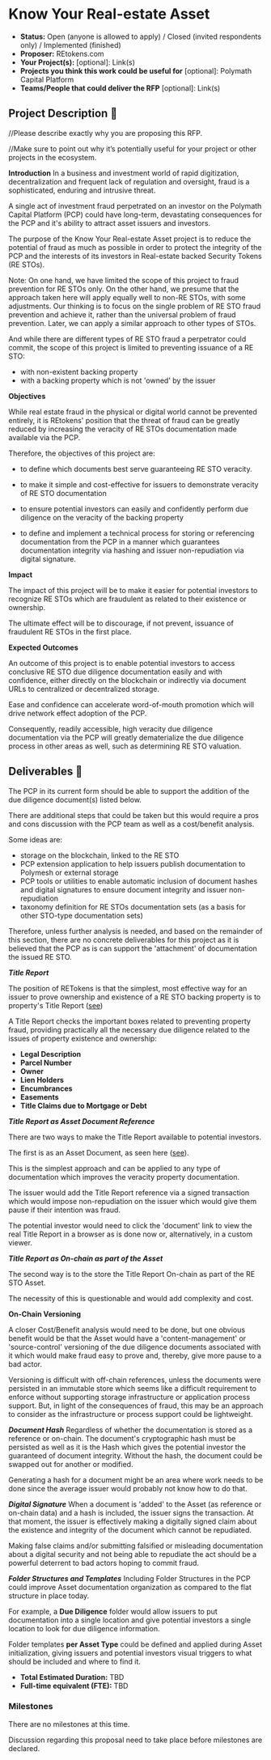 # Know Your Real-estate Asset

* **Status:** Open (anyone is allowed to apply) / Closed (invited respondents only) / Implemented (finished)
* **Proposer:** REtokens.com
* **Your Project(s):** [optional]: Link(s)
* **Projects you think this work could be useful for** [optional]: Polymath Capital Platform
* **Teams/People that could deliver the RFP** [optional]: Link(s)

## Project Description :page_facing_up: 

//Please describe exactly why you are proposing this RFP. 

//Make sure to point out why it’s potentially useful for your project or other projects in the ecosystem.  

**Introduction**
In a business and investment world of rapid digitization, decentralization and frequent lack of regulation and oversight, fraud is a sophisticated, enduring and intrusive threat.

A single act of investment fraud perpetrated on an investor on the
Polymath Capital Platform (PCP) could have long-term, 
devastating consequences for the PCP and it's ability to attract asset issuers and investors.

The purpose of the Know Your Real-estate Asset project is to reduce the potential of fraud 
as much as possible in order to protect the integrity of the PCP and the
interests of its investors in Real-estate backed Security Tokens (RE STOs).

Note: On one hand, we have limited the scope of this project to fraud prevention for 
RE STOs only.
On the other hand, we presume that the approach
taken here will apply equally well to non-RE STOs, with some adjustments.
Our thinking is to focus on the single problem of RE STO fraud prevention and achieve it,
rather than the universal problem of fraud prevention. Later, we can apply a similar approach 
to other types of STOs.


And while there are different types of RE STO fraud a perpetrator could commit, 
the scope of this project is limited to preventing issuance of a RE STO:

- with non-existent backing property
- with a backing property which is not 'owned' by the issuer


**Objectives**

While real estate fraud in the physical or digital world cannot be prevented entirely,
it is REtokens' position
that the threat of fraud can be greatly reduced
by increasing the veracity of RE STOs documentation
made available via the PCP.

Therefore, the objectives of this project are:

- to define which documents best serve guaranteeing RE STO veracity.

- to make it simple and cost-effective for issuers to demonstrate veracity of RE STO documentation
- to ensure potential investors can easily and confidently perform 
due diligence on the veracity of the backing property

- to define and implement a technical process for 
storing or referencing documentation from the PCP in a manner which guarantees documentation integrity via hashing and issuer non-repudiation via digital signature.

**Impact**

The impact of this project will be to make it easier for 
potential investors to recognize RE STOs 
which are fraudulent as related to their existence or ownership.

The ultimate effect will be to discourage, if not prevent, issuance of 
fraudulent RE STOs in the first place.

**Expected Outcomes**

An outcome of this project is to enable 
potential investors to access conclusive RE STO 
due diligence documentation easily and with confidence, either 
directly on the blockchain or indirectly via 
document URLs to centralized or decentralized storage. 

Ease and confidence can accelerate word-of-mouth promotion 
which will drive network effect adoption of the PCP.

Consequently, readily accessible, high veracity due diligence documentation via the PCP 
will greatly dematerialize the due diligence process in other areas as well, 
such as determining RE STO valuation.

## Deliverables :nut_and_bolt:
The PCP in its current form should be able to support the addition of the due diligence 
document(s) listed below.

There are additional steps that could be taken but this would require a pros and cons
discussion with the PCP team as well as a cost/benefit analysis.

Some ideas are:

 - storage on the blockchain, linked to the RE STO
 - PCP extension application to help issuers publish documentation to Polymesh or external
storage
 - PCP tools or utilities to enable automatic inclusion of
document hashes and digital signatures to ensure document integrity and issuer non-repudiation
 - taxonomy definition for RE STOs documentation sets
(as a basis for other STO-type documentation sets)

Therefore, unless further analysis is needed, and based on the remainder of this section, 
there are no concrete deliverables for this project as it is believed that the PCP
as is can support the 'attachment' of documentation the issued RE STO.

***Title Report***

The position of RETokens is that the simplest, most effective way for an issuer to prove ownership 
and existence of a RE STO backing property is to 
property's Title Report ([see](https://www.fortunebuilders.com/what-is-title-report/))

A Title Report checks the important boxes related to preventing property fraud, providing practically
all the necessary due diligence related to the issues of property existence and ownership:

* **Legal Description** 
* **Parcel Number**
* **Owner**
* **Lien Holders**
* **Encumbrances**
* **Easements**
* **Title Claims due to Mortgage or Debt**

***Title Report as Asset Document Reference***

There are two ways to make the Title Report available to potential investors.

The first is as an Asset Document, as seen here ([see](./AssetDocumentExample.png)).

This is the simplest approach and can be applied to any type of documentation which 
improves the veracity property documentation.

The issuer would add the Title Report reference via a signed transaction which would 
impose non-repudiation on the issuer which would give them pause if their intention was fraud.

The potential investor would need to click the 'document' link to view the 
real Title Report in a browser as is done now or, alternatively, in a custom viewer.

***Title Report as On-chain as part of the Asset***

The second way is to the store the Title Report On-chain as part of the RE STO Asset. 

The necessity of this is questionable and would add complexity and cost.

**On-Chain Versioning**

A closer Cost/Benefit analysis would need to be done, but one obvious benefit would be
that the Asset would have a 'content-management' or 'source-control' versioning of the 
due diligence documents associated with it which would make fraud easy to prove and, thereby, 
give more pause to a bad actor.

Versioning is difficult with off-chain references, unless the documents 
were persisted in an immutable store which seems like a difficult requirement to enforce without
supporting storage infrastructure or application process support. 
But, in light of the consequences of fraud, this may be an approach to consider as the infrastructure 
or process support could be lightweight.

***Document Hash***
Regardless of whether the documentation is stored as
a reference or on-chain. 
The document's cryptographic hash must be persisted as well as it is the Hash
which gives the potential investor the guaranteed of document integrity. Without the hash, 
the document could be swapped out for another or modified.

Generating a hash for a document might be an area where work needs to be done since the average 
issuer would probably not know how to do that.

***Digital Signature***
When a document is 'added' to the Asset (as reference or on-chain data) and a hash is included,
the issuer signs the transaction. At that moment, the issuer is effectively 
making a digitally signed claim about the existence and integrity of 
the document which cannot be repudiated.

Making false claims and/or submitting falsified or misleading documentation 
about a digital security and not being able to repudiate the act should 
be a powerful deterrent to bad actors hoping to commit fraud.

***Folder Structures and Templates***
Including Folder Structures in the PCP could improve Asset documentation organization 
as compared to the flat structure in place today.

For example, a **Due Diligence** folder would allow issuers to put documentation into a single location and 
give potential investors a single location to look for due diligence information.

Folder templates **per Asset Type** could be defined and applied during Asset initialization, giving 
issuers and potential investors visual triggers to what should be included and where to find it.

* **Total Estimated Duration:** TBD
* **Full-time equivalent (FTE):**  TBD 

### Milestones
There are no milestones at this time.

Discussion regarding this proposal need to take place before milestones are declared.
